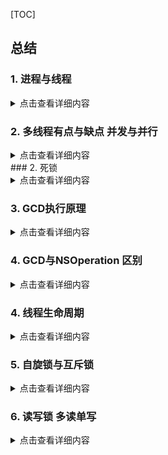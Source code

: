 
[TOC]


## 总结
### 1. 进程与线程
 <details>
  <summary>点击查看详细内容</font></summary>
  <p> 
#### 线程的定义
- 1. 线程是进程的基本执行单元，一个进程的所有任务都在线程中执行
- 2. 进程想要执行任务，必须得有线程，进程至少要有一条线程
- 3. 程序启动默认开启一条线程，这条线程被称为主线程或者UI线程。
 
#### 进程定义
 - 进程指系统中正在运行的一个应用程序，每个进程之间独立，每个进程均运行在其专用的且收保护的内存
 - iOS是单进程的
 
#### 区别
 - **地址空间：同一进城的线程共享进程的地址空间，而进程之间则是独立的地址空间。**
 - 资源拥有： 统一进程内的线程共享本进程的资源，如内存，I/O，cpu等，但是进程之间的资源是独立的。
 - 一个进程崩溃后，在保护模式下不会对其他进程产生影响，但是一个线程崩溃整个进程都死掉。所以多进程要比多线程健壮。
 - 进程切换时，消耗的资源大，效率高，所以设计到频繁的切换时，使用线程要好于进程。同样如果要求同时进行并且又要共享某些变量的并发操作，只能用线程不能用进程
 - 执行过程：每个独立的进程有一个程序运行的入口，顺序执行序列和程序入口。但是线程不能独立执行，必须存在应用程序中，由应用程序提供多个线程执行控制。
 - **线程是处理调度的基本单位，但是进程不是。**
 
#### 进程: 
- 1、进程是一个具有一定独立功能的程序关于某次数据集合的一次运行活动，它是操作系统分配资源的基本单元。
- 2、进程是指在系统中正在运行的一个应用程序，就是 一段程序执行过程，我们可以理解为手机上的app. 
- 3、 每个进程之间是独立，每个进程均运行在其专用且受保护 的内存空间内，拥有独立运行所需的全部资源。
#### 线程:
- 1、程序执行流的最小单元，线程是进程中的一个实 体。
- 2、一个进程想要执行任务，必须至少有一条线程，应 用程序启动的时候，系统会默认开启一条线程也就是主线 程。

#### 进程和线程的关系
- 1、线程是进程的执行单元，进程所有的任务都在线程中执行
- 2、一个程序可以对应多个进程(多进程)，一个进程中可有多个线程，但至少要有一条线程。
- 3、同一个进程内的线程共享进程资源。
</p>
</details>



### 2. 多线程有点与缺点 并发与并行
 <details>
  <summary>点击查看详细内容</font></summary>
  <p> 
  多线程的实现原理:
  事实上，同一时间内单核`CPU`只能 执行一个线程，多线程是`CUP`快速的在多个线程之间切换，造成了多个线程同时执行的假象。
如果是**多核**`CPU`就真的可以同时处理多个线程了。
 多线程的目的是为了同步完成多项任务，通过提高系统
的资源利用率来提高系统的效率。
多线程的优点和缺点?
优点:
能适当提高程序的执行效率 能适当提高资源利用率(CPU、内存利用率)
缺点:
1. 开启线程会占用一定的内存空间(默认情况下，主 线程占用1M,子线程512KB),如果开启大量的线程，会 占用大量的内存空间，降低程序的性能。
2. 线程越多，`CPU`在调度线程上的开销就越大
3. 多线程的并行和并发有什么区别?
 
-  **并行:充分利用计算机的多核，在多个线程上同步进行**

-  **并发:在一条线程上通过快速切换，让人感觉在同步执行**

</p>
</details>
### 2. 死锁
 <details>
  <summary>点击查看详细内容</font></summary>
  <p> 
**死锁是由于多个线程(进程)在执行过程中，因为争夺资源而造成的互相等待的现象**
</p>
</details>

### 3. GCD执行原理
 <details>
  <summary>点击查看详细内容</font></summary>
  <p> `GCD`底层有一个线程池，这个池中存放的是一个个线 程，”池“中的线程可以重用，当一段时间后这个线程没 有被调用，这个线程就会被销毁，注意，开多少个线程是由线程池决定的，池是系统自动维护的，不需要程序员维护，程序员只需要向队列中添加任务，队列调度即可。
如果队列中存放的是同步任务，则任务出队后，底层线程池会提供一条线程供这个任务执行，任务执行完毕后这条线程再回到线程池，这样队列中的任务反复调度，因为是同步的，所以我们用`currentThread`打印的时候，是同一个线程。如果队列中的任务存放的是异步任务，当任务出队后，底层线程池会提供一个线程供任务执行，因为是异步执行，队列中的任务不需要等待当前任务执就可以调度下一个任务，这时底层线程池中会再次提供一个线程供第二个任务执行，执行完毕后再回到底层线程池中。这样就对一个线程完成一个复用，而不需要每一个任务执行都开启新线程，也就节约了系统的开销，提高了效率。iOS7的时候，使用`GCD`系统通常只能开**5-8**条线程， iOS8以后，系统可以开多个线程，但是在实际开发中， 建议开启的线程数为**3-5**条。
</p>
</details>


###  4. GCD与NSOperation 区别

 <details>
  <summary>点击查看详细内容</summary>
  <table>
  <tr>
  <td>方案</td>
  <td>简介</td>
  <td>语言</td>
  <td>线程声明周期</td>
  <td>使用频率</td>
  </tr>
  
   <tr>
  <td>pthread</td>
  <td> 一套通用的多线程API,适用于Unix/Linux/Windows方案，跨平台，使用难度大
   </td>
  <td>C语言</td>
  <td>程序员管理</td>
  <td>几乎不用</td>
  </tr>
  
  
   <tr>
  <td>NSThread</td>
  <td> 使用更加面对对象，简单易用，可直接操作线程对象
   </td>
  <td>OC语言</td>
  <td>程序员管理</td>
  <td>偶尔使用</td>
  </tr>
  
  
   <tr>
  <td><mark>GCD</mark></td>
  <td> 目的替代NSTread等线程技术
   </td>
  <td>C语言</td>
  <td>自动管理</td>
  <td>经常使用</td>
  </tr>
  
  
   <tr>
  <td><mark>NSOperation</mark></td>
  <td> 基于GCD(底层GCD)，比GCD多了一些简单使用的功能，使用更加面对对象。
   </td>
  <td>OC语言</td>
  <td>自动管理</td>
  <td>经常使用</td>
  </tr>
  
  
  </table>

</details>


### 4. 线程生命周期
 <details>
  <summary>点击查看详细内容</font></summary>
  <p> 
  
</p>
</details>


### 5. 自旋锁与互斥锁
 <details>
  <summary>点击查看详细内容</font></summary>
  <p> 
  - 自旋锁：一直在不停的访问数据，直到可以访问。
  - 互斥锁：在sleep，等待唤醒。
</p>
</details>


### 6. 读写锁 多读单写
 <details>
  <summary>点击查看详细内容</font></summary>
  **多读单写，读写互斥。**
  
  - 在写入的时候，进行读操作，则会被阻塞，直到写入完成。
  - 在读的时候，进行写入操作，则会被阻塞，直到读操作完成，才会写入。

```
// DISPATCH_QUEUE_CONCURRENT 为并发，栅栏函数配合并发队列才有意义，加入配合同步队列，就不用栅栏函数了，因为本来就是先进先出的执行顺序。
// 1. 并发队列(非全局队列)+栅栏函数
// DISPATCH_QUEUE_CONCURRENT 并发队列
+ (dispatch_queue_t )queue{
	static dispatch_once_t onceToken;
	static dispatch_queue_t queue;
	dispatch_once(&onceToken, ^{
		queue=dispatch_queue_create("test", DISPATCH_QUEUE_CONCURRENT);
	});
	return queue;
}
-(void)write:(dispatch_block_t)block{
	dispatch_queue_t queue = [RWLock queue];
	dispatch_barrier_async(queue, block);
}
-(void)readBlock:(dispatch_block_t)block{
	dispatch_queue_t queue = [RWLock queue];
	dispatch_async(queue, block);
}

// 2. 读写锁 
// 利用pthread_rwlock_t 来加锁和解锁
// pthread_rwlock_trywrlock 带有try字样的只会尝试加锁一次，当锁已被加锁，则失败，之后后边的代码，使用pthread_rwlock_wrlock 则会堵塞线程，直到加锁成功。
#import <pthread.h>

#import <objc/message.h>
#import <malloc/malloc.h>

@interface RWLock (){
	pthread_rwlock_t _rwlock;
}
@end

@implementation RWLock
+ (dispatch_queue_t )queue{
	static dispatch_once_t onceToken;
	static dispatch_queue_t queue;
	dispatch_once(&onceToken, ^{
		queue=dispatch_queue_create("test", DISPATCH_QUEUE_CONCURRENT);
	});
	return queue;
}
-(void)configLock{
	pthread_rwlockattr_t _attr;
	pthread_rwlockattr_init(&_attr);
	
	int ret = pthread_rwlock_init(&_rwlock, &_attr);
	if (ret == 0) {
		NSLog(@"初始化成功");
	}else{
		NSLog(@"初始化失败");
	}
}

-(void)write2{
	//__weak 防止循环引用
	// 
	dispatch_queue_t queue = [RWLock queue];
	__weak typeof(self) __weakSelf=self;
	
	dispatch_async(queue, ^{
		__strong typeof(self) __strongSelf=__weakSelf;
		int retLock = pthread_rwlock_wrlock(&__strongSelf->_rwlock);
		if (retLock == 0) {
			[__strongSelf write];
			pthread_rwlock_unlock(&__strongSelf->_rwlock);
		}else{
			NSLog(@"读操作加锁失败 code:%d ",retLock);
		}
	});
}
- (void)readBlock2{
	
	dispatch_queue_t queue = [RWLock queue];
	__weak typeof(self) __weakSelf=self;
	
	dispatch_async(queue, ^{
		__strong typeof(self) __strongSelf=__weakSelf;
		int retLock = pthread_rwlock_rdlock(&__strongSelf->_rwlock);
		if (retLock == 0) {
			[__strongSelf read];
			pthread_rwlock_unlock(&__strongSelf->_rwlock);
		}else{
			NSLog(@"读操作加锁失败 code:%d ",retLock);
		}
	});
}
-(void)read{
	NSLog(@"read start");
	sleep(2);
	NSLog(@"read end");
}
-(void)write{
	
	NSLog(@"write start");
	sleep(2);
	NSLog(@"write end");
}
-(void)dealloc{
	pthread_rwlock_destroy(&_rwlock);
	NSLog(@"dealloc %s",__func__);
}
```
[查看线程相关的题目](./xiancheng_ti.md)
</details>

